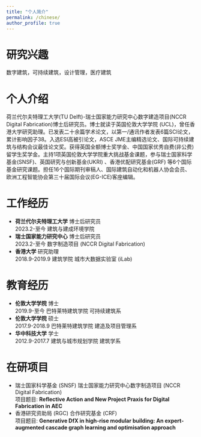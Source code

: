 ```yaml
---
title: "个人简介"
permalink: /chinese/
author_profile: true
---
```

# 研究兴趣
数字建筑，可持续建筑，设计管理，医疗建筑

# 个人介绍
荷兰代尔夫特理工大学(TU Delft)-瑞士国家能力研究中心数字建造项目(NCCR Digital Fabrication)博士后研究员。博士就读于英国伦敦大学学院 (UCL)，曾任香港大学研究助理。已发表二十余篇学术论文，以第一/通讯作者发表6篇SCI论文，累计影响因子38。入选ESI高被引论文，ASCE JME主编精选论文、国际可持续建筑与结构会议最佳论文奖。获得英国全额博士奖学金、中国国家优秀自费(非公费)留学生奖学金。主持1项英国伦敦大学学院重大挑战基金课题，参与瑞士国家科学基金(SNSF)、英国研究与创新基金(UKRI) 、香港优配研究基金(GRF) 等6个国际基金研究课题。担任16个国际期刊审稿人、国际建筑自动化和机器人协会会员、欧洲工程智能协会第三十届国际会议(EG-ICE)客座编辑。

# 工作经历
* **荷兰代尔夫特理工大学** 博士后研究员
<br>2023.2-至今 建筑与建成环境学院
* **瑞士国家能力研究中心** 博士后研究员
<br>2023.2-至今 数字制造项目 (NCCR Digital Fabrication)
* **香港大学** 研究助理
<br>2018.9-2019.9 建筑学院 城市大数据实验室 (iLab)

# 教育经历
* **伦敦大学学院** 博士
<br>2019.9-至今 巴特莱特建筑学院 可持续建筑系
* **伦敦大学学院** 硕士
<br>2017.9-2018.9 巴特莱特建筑学院 建造及项目管理系
* **华中科技大学** 学士 
<br>2012.9-2017.7 建筑与城市规划学院 建筑学系  

# 在研项目
* 瑞士国家科学基金 (SNSF) 瑞士国家能力研究中心数字制造项目 (NCCR Digital Fabrication)
<br>项目题目: **Reflective Action and New Project Praxis for Digital Fabrication in AEC**
* 香港研究资助局 (RGC) 合作研究基金 (CRF)
<br>项目题目: **Generative DfX in high-rise modular building: An expert-augmented cascade graph learning and optimisation approach**

